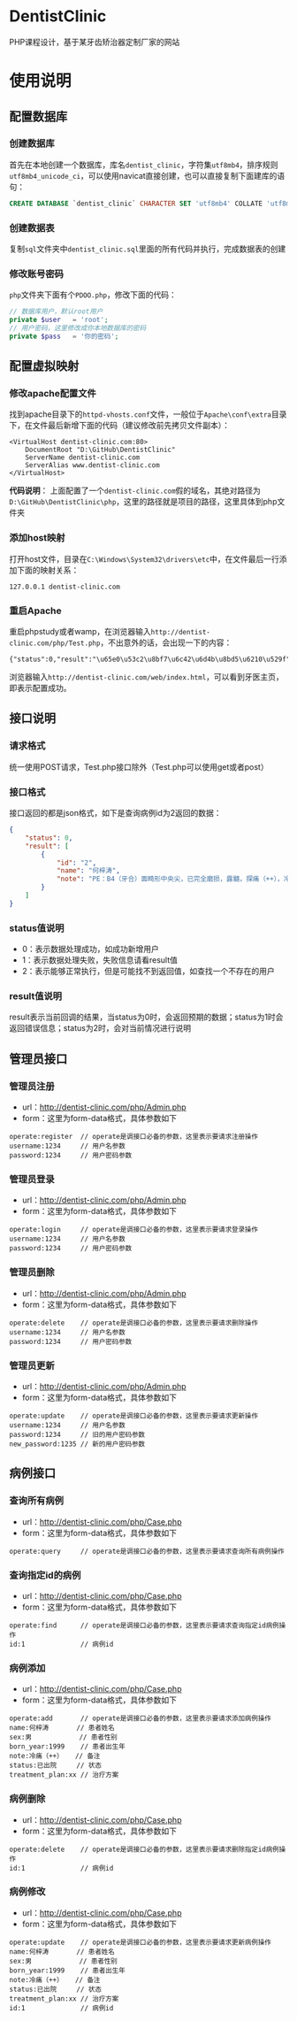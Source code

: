 # DentistClinic
PHP课程设计，基于某牙齿矫治器定制厂家的网站

# 使用说明
## 配置数据库
### 创建数据库
首先在本地创建一个数据库，库名`dentist_clinic`，字符集`utf8mb4`，排序规则`utf8mb4_unicode_ci`，可以使用navicat直接创建，也可以直接复制下面建库的语句：
```sql
CREATE DATABASE `dentist_clinic` CHARACTER SET 'utf8mb4' COLLATE 'utf8mb4_unicode_ci';
```
### 创建数据表
复制`sql`文件夹中`dentist_clinic.sql`里面的所有代码并执行，完成数据表的创建
### 修改账号密码
`php`文件夹下面有个`PDOO.php`，修改下面的代码：
```php
// 数据库用户，默认root用户
private $user   = 'root';
// 用户密码，这里修改成你本地数据库的密码
private $pass   = '你的密码';
```
## 配置虚拟映射
### 修改apache配置文件
找到apache目录下的`httpd-vhosts.conf`文件，一般位于`Apache\conf\extra`目录下，在文件最后新增下面的代码（建议修改前先拷贝文件副本）：
```apacheconfig
<VirtualHost dentist-clinic.com:80>
    DocumentRoot "D:\GitHub\DentistClinic"
    ServerName dentist-clinic.com
    ServerAlias www.dentist-clinic.com
</VirtualHost>
```
**代码说明**：
上面配置了一个`dentist-clinic.com`假的域名，其绝对路径为`D:\GitHub\DentistClinic\php`，这里的路径就是项目的路径，这里具体到php文件夹  
### 添加host映射
打开host文件，目录在`C:\Windows\System32\drivers\etc`中，在文件最后一行添加下面的映射关系：
```text
127.0.0.1 dentist-clinic.com
```
### 重启Apache
重启phpstudy或者wamp，在浏览器输入`http://dentist-clinic.com/php/Test.php`，不出意外的话，会出现一下的内容：
```text
{"status":0,"result":"\u65e0\u53c2\u8bf7\u6c42\u6d4b\u8bd5\u6210\u529f"}
```
浏览器输入`http://dentist-clinic.com/web/index.html`，可以看到牙医主页，即表示配置成功。

## 接口说明
### 请求格式
统一使用POST请求，Test.php接口除外（Test.php可以使用get或者post）
### 接口格式
接口返回的都是json格式，如下是查询病例id为2返回的数据：
```json
{
    "status": 0,
    "result": [
        {
            "id": "2",
            "name": "何梓涛",
            "note": "PE：B4（牙合）面畸形中央尖，已完全磨损，露髓，探痛（++），冷痛（++），松动（-）。行全口常规检查发现E3E4滞留；A3弓外牙，腭侧完全萌出；A4未见，E4颊侧牙龈可见隆起明显，触之较硬，无压痛。 A3A4区牙片及全口CT示：E3牙根短小，E4牙根吸收至颈部，A4完全埋藏于骨内，根尖紧贴于上颌窦底。\n"
        }
    ]
}
```
### status值说明
 - 0：表示数据处理成功，如成功新增用户
 - 1：表示数据处理失败，失败信息请看result值
 - 2：表示能够正常执行，但是可能找不到返回值，如查找一个不存在的用户
### result值说明
result表示当前回调的结果，当status为0时，会返回预期的数据；status为1时会返回错误信息；status为2时，会对当前情况进行说明

## 管理员接口
### 管理员注册
 - url：http://dentist-clinic.com/php/Admin.php
 - form：这里为form-data格式，具体参数如下
 ```text
operate:register  // operate是调接口必备的参数，这里表示要请求注册操作
username:1234     // 用户名参数
password:1234     // 用户密码参数
```
 
### 管理员登录
 - url：http://dentist-clinic.com/php/Admin.php
 - form：这里为form-data格式，具体参数如下
 ```text
operate:login     // operate是调接口必备的参数，这里表示要请求登录操作
username:1234     // 用户名参数
password:1234     // 用户密码参数
```

### 管理员删除
 - url：http://dentist-clinic.com/php/Admin.php
 - form：这里为form-data格式，具体参数如下
 ```text
operate:delete    // operate是调接口必备的参数，这里表示要请求删除操作
username:1234     // 用户名参数
password:1234     // 用户密码参数
```
 
### 管理员更新
 - url：http://dentist-clinic.com/php/Admin.php
 - form：这里为form-data格式，具体参数如下
 ```text
operate:update    // operate是调接口必备的参数，这里表示要请求更新操作
username:1234     // 用户名参数
password:1234     // 旧的用户密码参数
new_password:1235 // 新的用户密码参数
```
 
## 病例接口
### 查询所有病例
 - url：http://dentist-clinic.com/php/Case.php
 - form：这里为form-data格式，具体参数如下
 ```text
operate:query     // operate是调接口必备的参数，这里表示要请求查询所有病例操作
```
 
### 查询指定id的病例
 - url：http://dentist-clinic.com/php/Case.php
 - form：这里为form-data格式，具体参数如下
 ```text
operate:find      // operate是调接口必备的参数，这里表示要请求查询指定id病例操作
id:1              // 病例id
```

### 病例添加
 - url：http://dentist-clinic.com/php/Case.php
 - form：这里为form-data格式，具体参数如下
 ```text
operate:add       // operate是调接口必备的参数，这里表示要请求添加病例操作
name:何梓涛       // 患者姓名
sex:男            // 患者性别
born_year:1999    // 患者出生年
note:冷痛（++）   // 备注
status:已出院     // 状态
treatment_plan:xx // 治疗方案
```
 
### 病例删除
 - url：http://dentist-clinic.com/php/Case.php
 - form：这里为form-data格式，具体参数如下
 ```text
operate:delete    // operate是调接口必备的参数，这里表示要请求删除指定id病例操作
id:1              // 病例id
```
 
### 病例修改
 - url：http://dentist-clinic.com/php/Case.php
 - form：这里为form-data格式，具体参数如下
 ```text
operate:update    // operate是调接口必备的参数，这里表示要请求更新病例操作
name:何梓涛       // 患者姓名
sex:男            // 患者性别
born_year:1999    // 患者出生年
note:冷痛（++）   // 备注
status:已出院     // 状态
treatment_plan:xx // 治疗方案
id:1              // 病例id
```
 